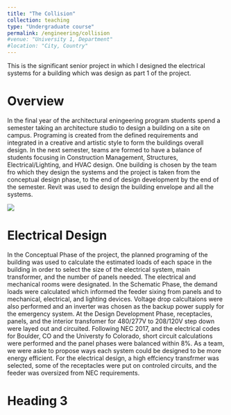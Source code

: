 ```yaml
---
title: "The Collision"
collection: teaching
type: "Undergraduate course"
permalink: /engineering/collision
#venue: "University 1, Department"
#location: "City, Country"
---
```


This is the significant senior project in which I designed the electrical systems for a building which was design as part 1 of the project.

Overview
======
In the final year of the architectural eningeering program students spend a semester taking an architecture studio to design a building on a site on campus. Programing is created from the defined requirements and integrated in a creative and artistic style to form the buildings overall design. In the next semester, teams are formed to have a balance of students focusing in Construction Management, Structures, Electrical/Lighting, and HVAC design. One building is chosen by the team fro which they design the systems and the project is taken from the conceptual design phase, to the end of design development by the end of the semester. Revit was used to design the building envelope and all the systems. 

<img src='/files/DDPoster36x24_190424.pdf'>

Electrical Design
======
In the Conceptual Phase of the project, the planned programing of the building was used to calculate the estimated loads of each space in the building in order to select the size of the electrical system, main transformer, and the number of panels needed. The electrical and mechanical rooms were designated. In the Schematic Phase, the demand loads were calculated which informed the feeder sixing from panels and to mechanical, electrical, and lighting devices. Voltage drop calcultaions were also performed and an inverter was chosen as the backup power supply for the emergency system. At the Design Development Phase, receptacles, panels, and the interior transfomer for 480/277V to 208/120V step down were layed out and circuited. Following NEC 2017, and the electrical codes for Boulder, CO and the Universty fo Colorado, short circuit calculations were performed and the panel phases were balanced within 8%. As a team, we were aske to propose ways each system could be designed to be more energy efficient. For the electrical design, a high effciency transfrmer was selected, some of the receptacles were put on controled circuits, and the feeder was oversized from NEC requirements.

Heading 3
======
